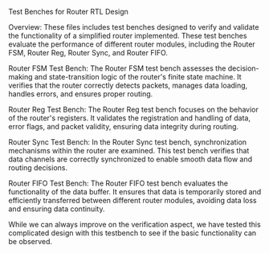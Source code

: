 Test Benches for Router RTL Design

Overview:
These files includes test benches designed to verify and validate the functionality of a simplified router implemented. These test benches evaluate the performance of different router modules, including the Router FSM, Router Reg, Router Sync, and Router FIFO.

Router FSM Test Bench:
The Router FSM test bench assesses the decision-making and state-transition logic of the router's finite state machine. It verifies that the router correctly detects packets, manages data loading, handles errors, and ensures proper routing.

Router Reg Test Bench:
The Router Reg test bench focuses on the behavior of the router's registers. It validates the registration and handling of data, error flags, and packet validity, ensuring data integrity during routing.

Router Sync Test Bench:
In the Router Sync test bench, synchronization mechanisms within the router are examined. This test bench verifies that data channels are correctly synchronized to enable smooth data flow and routing decisions.

Router FIFO Test Bench:
The Router FIFO test bench evaluates the functionality of the data buffer. It ensures that data is temporarily stored and efficiently transferred between different router modules, avoiding data loss and ensuring data continuity.

While we can always improve on the verification aspect, we have tested this complicated design with this testbench to see if the basic functionality can be observed.
